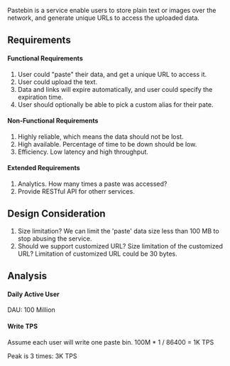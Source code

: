 Pastebin is a service enable users to store plain text or images over the network, and generate unique URLs to access the uploaded data.


## Requirements

#### Functional Requirements
1. User could "paste" their data, and get a unique URL to access it.
2. User could upload the text.
3. Data and links will expire automatically, and user could specify the expiration time.
4. User should optionally be able to pick a custom alias for their pate.

#### Non-Functional Requirements
1. Highly reliable, which means the data should not be lost.
2. High available. Percentage of time to be down should be low.
3. Efficiency. Low latency and high throughput.

#### Extended Requirements
1. Analytics. How many times a paste was accessed?
2. Provide RESTful API for otherr services.

## Design Consideration

1. Size limitation? We can limit the 'paste' data size less than 100 MB to stop abusing the service.
2. Should we support customized URL? Size limitation of the customized URL? Limitation of customized URL could be 30 bytes.

## Analysis

#### Daily Active User

DAU: 100 Million

#### Write TPS

Assume each user will write one paste bin.
100M * 1 / 86400 = 1K TPS

Peak is 3 times: 3K TPS

#### 
